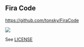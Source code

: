 ## Fira Code

https://github.com/tonsky/FiraCode

<img src="http://s.tonsky.me/imgs/fira_code_logo.svg">

See [LICENSE](./LICENSE)